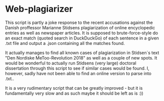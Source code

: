 # Web-plagiarizer
 
This script is partly a joke response to the recent accusations against the Danish proffessor Marianne Stidsens plagiarization of online encyclopedic entries as well as newspaper articles. It is supposed to brute-force-style do an exact match (quoted search in DuckDuckGo) of each sentence in a given .txt file and output a .json containing all the matches found.

It actually manages to find all known cases of plagiarization in Stidsen´s text "Den Nordiske MeToo-Revolution 2018" as well as a couple of new spots.
It would be wonderful to actually run Stidsens (very large) doctoral dissertation through this script to see if similar cases would be found. I, however, sadly have not been able to find an online version to parse into .txt..  

It is a very rudimentary script that can be greatly improved - but it is fundamentally very slow and as such maybe it should be left as is :))

